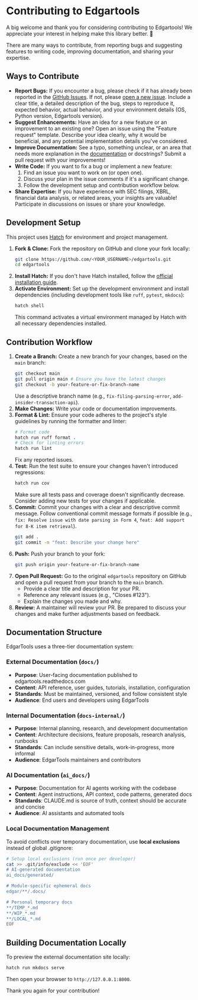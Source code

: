 # Contributing to Edgartools

A big welcome and thank you for considering contributing to Edgartools! We appreciate your interest in helping make this library better. 🎉

There are many ways to contribute, from reporting bugs and suggesting features to writing code, improving documentation, and sharing your expertise.

## Ways to Contribute

*   **Report Bugs:** If you encounter a bug, please check if it has already been reported in the [GitHub Issues](https://github.com/dgunning/edgartools/issues). If not, please [open a new issue](https://github.com/dgunning/edgartools/issues/new/choose). Include a clear title, a detailed description of the bug, steps to reproduce it, expected behavior, actual behavior, and your environment details (OS, Python version, Edgartools version).
*   **Suggest Enhancements:** Have an idea for a new feature or an improvement to an existing one? Open an issue using the "Feature request" template. Describe your idea clearly, why it would be beneficial, and any potential implementation details you've considered.
*   **Improve Documentation:** See a typo, something unclear, or an area that needs more explanation in the [documentation](https://dgunning.github.io/edgartools/) or docstrings? Submit a pull request with your improvements!
*   **Write Code:** If you want to fix a bug or implement a new feature:
    1.  Find an issue you want to work on (or open one).
    2.  Discuss your plan in the issue comments if it's a significant change.
    3.  Follow the development setup and contribution workflow below.
*   **Share Expertise:** If you have experience with SEC filings, XBRL, financial data analysis, or related areas, your insights are valuable! Participate in discussions on issues or share your knowledge.

## Development Setup

This project uses [Hatch](https://hatch.pypa.io/) for environment and project management.

1.  **Fork & Clone:** Fork the repository on GitHub and clone your fork locally:
    ```bash
    git clone https://github.com/<YOUR_USERNAME>/edgartools.git
    cd edgartools
    ```
2.  **Install Hatch:** If you don't have Hatch installed, follow the [official installation guide](https://hatch.pypa.io/latest/install/).
3.  **Activate Environment:** Set up the development environment and install dependencies (including development tools like `ruff`, `pytest`, `mkdocs`):
    ```bash
    hatch shell
    ```
    This command activates a virtual environment managed by Hatch with all necessary dependencies installed.

## Contribution Workflow

1.  **Create a Branch:** Create a new branch for your changes, based on the `main` branch:
    ```bash
    git checkout main
    git pull origin main # Ensure you have the latest changes
    git checkout -b your-feature-or-fix-branch-name
    ```
    Use a descriptive branch name (e.g., `fix-filing-parsing-error`, `add-insider-transaction-api`).
2.  **Make Changes:** Write your code or documentation improvements.
3.  **Format & Lint:** Ensure your code adheres to the project's style guidelines by running the formatter and linter:
    ```bash
    # Format code
    hatch run ruff format .
    # Check for linting errors
    hatch run lint
    ```
    Fix any reported issues.
4.  **Test:** Run the test suite to ensure your changes haven't introduced regressions:
    ```bash
    hatch run cov
    ```
    Make sure all tests pass and coverage doesn't significantly decrease. Consider adding new tests for your changes if applicable.
5.  **Commit:** Commit your changes with a clear and descriptive commit message. Follow conventional commit message formats if possible (e.g., `fix: Resolve issue with date parsing in Form 4`, `feat: Add support for 8-K item retrieval`).
    ```bash
    git add .
    git commit -m "feat: Describe your change here"
    ```
6.  **Push:** Push your branch to your fork:
    ```bash
    git push origin your-feature-or-fix-branch-name
    ```
7.  **Open Pull Request:** Go to the original `edgartools` repository on GitHub and open a pull request from your branch to the `main` branch.
    *   Provide a clear title and description for your PR.
    *   Reference any relevant issues (e.g., "Closes #123").
    *   Explain the changes you made and why.
8.  **Review:** A maintainer will review your PR. Be prepared to discuss your changes and make further adjustments based on feedback.

## Documentation Structure

EdgarTools uses a three-tier documentation system:

### External Documentation (`docs/`)
- **Purpose**: User-facing documentation published to edgartools.readthedocs.com
- **Content**: API reference, user guides, tutorials, installation, configuration
- **Standards**: Must be maintained, versioned, and follow consistent style
- **Audience**: End users and developers using EdgarTools

### Internal Documentation (`docs-internal/`)
- **Purpose**: Internal planning, research, and development documentation
- **Content**: Architecture decisions, feature proposals, research analysis, runbooks
- **Standards**: Can include sensitive details, work-in-progress, more informal
- **Audience**: EdgarTools maintainers and contributors

### AI Documentation (`ai_docs/`)
- **Purpose**: Documentation for AI agents working with the codebase
- **Content**: Agent instructions, API context, code patterns, generated docs
- **Standards**: CLAUDE.md is source of truth, context should be accurate and concise
- **Audience**: AI assistants and automated tools

### Local Documentation Management

To avoid conflicts over temporary documentation, use **local exclusions** instead of global .gitignore:

```bash
# Setup local exclusions (run once per developer)
cat >> .git/info/exclude << 'EOF'
# AI-generated documentation
ai_docs/generated/

# Module-specific ephemeral docs
edgar/**/.docs/

# Personal temporary docs
**/TEMP_*.md
**/WIP_*.md
**/LOCAL_*.md
EOF
```

## Building Documentation Locally

To preview the external documentation site locally:

```bash
hatch run mkdocs serve
```

Then open your browser to `http://127.0.0.1:8000`.

Thank you again for your contribution!